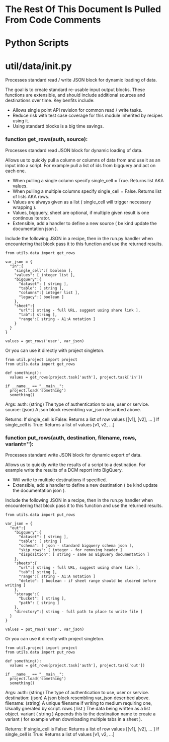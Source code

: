 # The Rest Of This Document Is Pulled From Code Comments


# Python Scripts


# util/data/__init__.py

Processes standard read / write JSON block for dynamic loading of data.

The goal is to create standard re-usable input output blocks.  These functions
are extensible, and should include additional sources and destinations over time.
Key benfits include:

  - Allows single point API revision for common read / write tasks.
  - Reduce risk with test case coverage for this module inherited by recipes using it.
  - Using standard blocks is a big time savings.




### function get_rows(auth, source):


  Processes standard read JSON block for dynamic loading of data.
  
  Allows us to quickly pull a column or columns of data from and use it as an input 
  into a script. For example pull a list of ids from bigquery and act on each one.

  - When pulling a single column specify single_cell = True. Returns list AKA values. 
  - When pulling a multiple columns specify single_cell = False. Returns list of lists AKA rows.
  - Values are always given as a list ( single_cell will trigger necessary wrapping ).
  - Values, bigquery, sheet are optional, if multiple given result is one continous iterator.
  - Extensible, add a handler to define a new source ( be kind update the documentation json ).

  Include the following JSON in a recipe, then in the run.py handler when
  encountering that block pass it to this function and use the returned results.
  
    from utils.data import get_rows
  
    var_json = {
      "in":{
        "single_cell":[ boolean ],
        "values": [ integer list ],
        "bigquery":{
          "dataset": [ string ],
          "table": [ string ],
          "columns":[ integer list ],
          "legacy":[ boolean ]
        },
        "sheet":{
          "url":[ string - full URL, suggest using share link ],
          "tab":[ string ],
          "range":[ string - A1:A notation ]
        }
      } 
    } 
  
    values = get_rows('user', var_json)
  
  Or you can use it directly with project singleton.
  
    from util.project import project
    from utils.data import get_rows
  
    def something():
      values = get_rows(project.task['auth'], project.task['in'])
  
    if __name__ == "__main__":
      project.load('something')
      something()
  
  Args:
    auth: (string) The type of authentication to use, user or service.
    source: (json) A json block resembling var_json described above.

  Returns:
    If single_cell is False: Returns a list of row values [[v1], [v2], ... ]
    If single_cell is True: Returns a list of values [v1, v2, ...]



### function put_rows(auth, destination, filename, rows, variant=''):


  Processes standard write JSON block for dynamic export of data.
  
  Allows us to quickly write the results of a script to a destination.  For example
  write the results of a DCM report into BigQuery.

  - Will write to multiple destinations if specified.
  - Extensible, add a handler to define a new destination ( be kind update the documentation json ).

  Include the following JSON in a recipe, then in the run.py handler when
  encountering that block pass it to this function and use the returned results.
  
    from utils.data import put_rows
  
    var_json = {
      "out":{
        "bigquery":{
          "dataset": [ string ],
          "table": [ string ]
          "schema": [ json - standard bigquery schema json ],
          "skip_rows": [ integer - for removing header ]
          "disposition": [ string - same as BigQuery documentation ]
        },
        "sheets":{
          "url":[ string - full URL, suggest using share link ],
          "tab":[ string ],
          "range":[ string - A1:A notation ]
          "delete": [ boolean - if sheet range should be cleared before writing ]
        },
        "storage":{
          "bucket": [ string ],
          "path": [ string ]
        },
        "directory":[ string - full path to place to write file ]
      } 
    } 
  
    values = put_rows('user', var_json)
  
  Or you can use it directly with project singleton.
  
    from util.project import project
    from utils.data import put_rows
  
    def something():
      values = get_rows(project.task['auth'], project.task['out'])
  
    if __name__ == "__main__":
      project.load('something')
      something()
  
  Args:
    auth: (string) The type of authentication to use, user or service.
    destination: (json) A json block resembling var_json described above.
    filename: (string) A unique filename if writing to medium requiring one, Usually gnerated by script.
    rows ( list ) The data being written as a list object.
    variant ( string ) Appends this to the destination name to create a variant ( for example when downloading multiple tabs in a sheet ).

  Returns:
    If single_cell is False: Returns a list of row values [[v1], [v2], ... ]
    If single_cell is True: Returns a list of values [v1, v2, ...]

